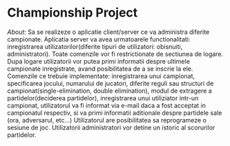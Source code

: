 # Championship Project

*About:* Sa se realizeze o aplicatie client/server ce va administra diferite campionate. Aplicatia server va avea urmatoarele functionalitati: inregistrarea utilizatorilor(diferite tipuri de utilizatori: obisnuiti, administratori). Toate comenzile vor fi restrictionate de sectiunea de logare. Dupa logare utilizatorii vor putea primi informatii despre ultimele campionate inregistrate, avand posibilitatea de a se inscrie la ele. Comenzile ce trebuie implementate: inregistrarea unui campionat, specificarea jocului, numarului de jucatori, diferite reguli sau structuri de campionat(single-elimination, double elimination), modul de extragere a partidelor(deciderea partidelor), inregistrarea unui utiliziator intr-un campionat, utilizatorul va fi informat via e-mail daca a fost acceptat in campionatul respectiv, si va primi informatii aditionale despre partidele sale (ora, adversarul, etc...) Utilizatorul are posibilitatea sa reprogrameze o sesiune de joc. Utilizatorii administratori vor detine un istoric al scorurilor partidelor.

